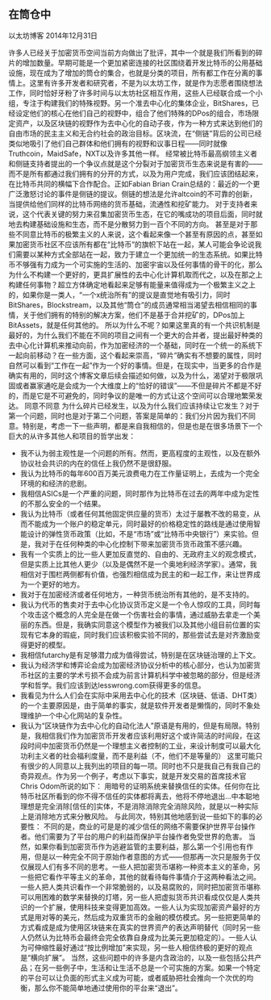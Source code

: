 ## 在筒仓中
以太坊博客
2014年12月31日

许多人已经关于加密货币空间当前方向做出了批评，其中一个就是我们所看到的碎片的增加数量。早期可能是一个更加紧密连接的社区围绕着开发比特币的公用基础设施，现在成为了增加的筒仓的集合，也就是分类的项目，所有都工作在分离的事情上。这里有许多开发者和研究者，不是为以太坊工作，就是作为志愿者围绕想法工作，同时恰好牙粉了许多时间与以太坊社区相互作用，这些人已经联合成一个小组，专注于构建我们的特殊视野。另一个准去中心化的集体企业，BitShares，已经设定他们的核心在他们自己的视野中，组合了他们特殊的DPos的组合，市场限定资产，以及区块链的视野作为去中心化的自动子夜，作为一种方式来达到他们的自由市场的民主主义和无合约社会的政治目标。区块流，在“侧链”背后的公司已经类似地吸引了他们自己群体和他们拥有的视野和议事日程——同时就像Truthcoin，MaidSafe，NXT以及许多其他一样。
经常被比特币最高纲领主义者和侧链支持者提出的一个争议点就是这个分裂对于加密货币生态来说是有害的——而不是所有都通过我们拥有的分开的方式，以及为用户完成，我们应该团结起来，在比特币共同的横幅下合作配合。正如Fabian Brian Crain总结的：最近的一个更广泛激怒讨论的事件是侧链的提议。侧链的想法是允许altcoin的不可靠的创新，当提供给他们同样的比特币网络的货币基础，流通性和挖矿能力。
对于支持者来说，这个代表关键的努力来召集加密货币生态，在它的嘴成功的项目后面，同时就地去构建基础设施和生态，而不是分散努力到一百个不同的方向。
甚至是对于那些不同意比特币的极繁主义的人来说，这个看起来像一个甚至有原因的点，甚至如果加密货币社区不应该所有都在“比特币”的旗帜下站在一起，某人可能会争论说我们需要以某种方式全部站在一起，致力于建立一个更加统一的生态系统。如果比特币不够强有力成为一个可实施的生活的、加密宇宙以及任何事情的骨干的化，那么为什么不构建一个更好的，更具扩展性的去中心化计算机取而代之，以及在那之上构建任何事物？超立方体确定地看起来足够有能量来值得成为一个极繁主义之上的，如果你是一类人，“一个x统治所有”的提议是直觉地有吸引力，同时BitShares，Blockstream，以及其他“筒仓”的成员通常相当渴望去相信相同的事情，关于他们拥有的特别的解决方案，他们不是基于合并挖矿的，DPos加上BitAssets，就是任何其他的。
所以为什么不呢？如果这里真的有一个共识机制是最好的，为什么我们不能在不同的项目之间有一个更大的合并者，提出最好种类的去中心化计算机来推动向前，作为加密经济的一个基础，同时在一个统一的系统下一起向前移动？在一些方面，这个看起来崇高，“碎片”确实有不想要的属性，同时自然可以看到“工作在一起”作为一个好的事情。但是，在现实中，当更多的合作是确实有用的，同时这个博客文章后续会描述如何做，以及为什么，渴望对于极限巩固或者赢家通吃是会成为一个大维度上的“恰好的错误”——不但是碎片不都是不好的，而是它是不可避免的，同时争议的是唯一的方式让这个空间可以合理地繁荣发达。
同意不同意
为什么碎片已经发生，以及为什么我们应该持续让它发生？对于第一个问题，同时也是对于第二个问题，答案是简单的：我们分片因为我们不同意。特别是，考虑一下一些声明，都是来自我相信的，但是也是在很多场景下一个巨大的从许多其他人和项目的哲学出发：
* 我不认为弱主观性是一个问题的所有。然而，更高程度的主观性，以及在额外协议社会共识的内在的信任上我仍然不是很舒服。
* 我认为比特币的每年600百万美元浪费电力在工作量证明上，去成为一个完全环境的和经济的悲剧。
* 我相信ASICs是一个严重的问题，同时那作为比特币在过去的两年中成为定性的不那么安全的一个结果。
* 我认为比特币（或者任何其他固定供应量的货币）太过于屡教不改的易变，从而不能成为一个账户的稳定单元，同时最好的价格稳定性的路线是通过使用智能设计的弹性货币政策（比如，不是“市场”或“比特币中央银行”）来实验。但是，我对于在任何种类的中心化控制下带来加密货币货币政策不感兴趣。
* 我有一个实质上的比一些人更加反直觉的、自由的、无政府主义的观念模式，但是实质上比其他人更少（以及是偶然不是一个奥地利经济学家）。通常，我相信对于围栏两侧都有价值，也强烈相信成为民主的和一起工作，来让世界成为一个更好的地方。
* 我对于在加密经济或者任何地方，一种货币统治所有其他的，是不支持的。
* 我认为代币的售卖对于去中心化协议货币定义是一个令人惊叹的工具，同时每个攻击这个概念的人完全是在做一个伤害社会的事情，通过威胁去拿走一个美丽的东西。但是，我确实同意这个模型作为被我们以及其他小组目前位置的实现有它本身的瑕疵，同时我们应该积极实验不同的，那些尝试去是对齐激励变得更好的模型。
* 我相信futarchy是有足够潜力成为值得尝试，特别是在区块链治理的上下文。
* 我认为经济学和博弈论会成为加密经济协议分析中的核心部分，也认为加密货币社区的主要的学术亏损不会成为前言计算机科学中被忽略的部分，但是经济学和哲学。我们应该到达lesswrong.com获得更多的信息。
* 我看见为什么人们会在实际中采用去中心化的技术（区块链、低语、DHT类）的一个主要原因是，由于简单的事实，就是软件开发者是懒惰的，同时不象处理维护一个中心化网站的复杂性。
* 我认为“区块链作为去中心化的自动化法人”原语是有用的，但是有局限。特别是，我相信我们作为加密货币开发者应该利用好这个或许简洁的时间段，在这段时间中加密货币仍然是一个理想主义者控制的工业，来设计制度可以最大化功利主义者的社会福利度量，而不是利益（不，他们不是等量的）
这里可能只有很少的人同意以上我列出的项目的每一项。同时也不只是我自己有我自己的奇异观点。作为另一个例子，考虑以下事实，就是开发交易的首席技术官 Chris Odom所说的如下：
用暗号的证明系统来替换信任的实体。任何你在比特币社区所看到的你不得不信任的实体都将离去，他将不停地退出...中本聪地理想是完全消除[信任的]实体，不是消除消除完全消除风险，就是以一种实际上是消除地方式来分散风险。
与此同次，特别其他地感到说一些如下的事的必要性：
不同的是，商业的可是是的减少信任的网络不需要保护世界平台操作者。他们需要为了平台的用户的利益而保护平台操作者免受世界的危害。
当然，如果你看到加密货币作为逃避监管的主要利益，那么第一个引用也有作用，但是以一种完全不同于原始作者意图的方式——但那再一次只是服务于仅仅展现人们有多不同的思考。一些人把加密货币堪称一种资本主义的革命，另一些把它看作平等主义的革命，其他的就看待每件事情介于这两种看法之间。一些人把人类共识看作一个非常脆弱的，以及易腐败的，同时把加密货币堪称可以用困难的数学来替换的灯塔，另一些人把虚拟货币共识看成仅仅是人类共识的一个扩展，使用科技来变得更加高效。一些人认为实现加密资产最好的方式是用对等的美元，然后成为双重货币的金融的模仿模式。另一些把更简单的方式看成是成为使用区块链来在真实的世界资产的表达声明替代（同时另一些人仍然认为比特币会最终会完全依靠自身成为比美元更加稳定的）。一些人认为可伸缩性最好通过“按比例增加”来实现，另一些人相信终极的更好的观点是“横向扩展”。
当然，这些问题中的许多是内含政治的，以及一些包括公共产品；在另一些例子中，生活和让生活不总是一个可实施的方案。如果一个特定的平台可以让负面的形式主义成为可能，或者威胁把社会推向一个次优的均衡，那么你不能简单地通过使用你的平台来“退出”。
